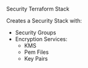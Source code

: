 Security Terraform Stack

Creates a Security Stack with:
  - Security Groups
  - Encryption Services:
    - KMS
    - Pem Files
    - Key Pairs
